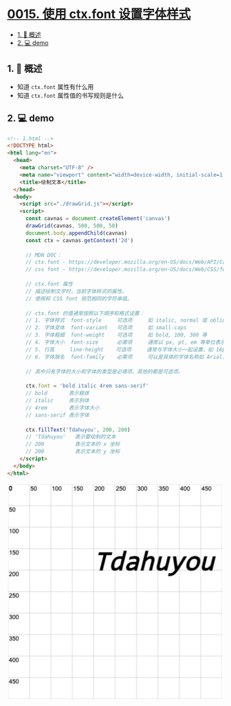 # [0015. 使用 ctx.font 设置字体样式](https://github.com/Tdahuyou/TNotes.canvas/tree/main/notes/0015.%20%E4%BD%BF%E7%94%A8%20ctx.font%20%E8%AE%BE%E7%BD%AE%E5%AD%97%E4%BD%93%E6%A0%B7%E5%BC%8F)

<!-- region:toc -->

- [1. 📝 概述](#1--概述)
- [2. 💻 demo](#2--demo)

<!-- endregion:toc -->

## 1. 📝 概述

- 知道 `ctx.font` 属性有什么用
- 知道 `ctx.font` 属性值的书写规则是什么

## 2. 💻 demo

```html
<!-- 1.html -->
<!DOCTYPE html>
<html lang="en">
  <head>
    <meta charset="UTF-8" />
    <meta name="viewport" content="width=device-width, initial-scale=1.0" />
    <title>绘制文本</title>
  </head>
  <body>
    <script src="./drawGrid.js"></script>
    <script>
      const cavnas = document.createElement('canvas')
      drawGrid(cavnas, 500, 500, 50)
      document.body.appendChild(cavnas)
      const ctx = cavnas.getContext('2d')

      // MDN DOC：
      // ctx.font - https://developer.mozilla.org/en-US/docs/Web/API/CanvasRenderingContext2D/font
      // css font - https://developer.mozilla.org/en-US/docs/Web/CSS/font

      // ctx.font 属性
      // 描述绘制文字时，当前字体样式的属性。
      // 使用和 CSS font 规范相同的字符串值。

      // ctx.font 的值通常按照以下顺序和格式设置：
      // 1. 字体样式  font-style     可选项     如 italic, normal 或 oblique
      // 2. 字体变体  font-variant   可选项     如 small-caps
      // 3. 字体粗细  font-weight    可选项     如 bold, 100, 300 等
      // 4. 字体大小  font-size      必需项     通常以 px, pt, em 等单位表示
      // 5. 行高     line-height    可选项     通常与字体大小一起设置，如 16px/1.5
      // 6. 字体族名  font-family    必需项     可以是具体的字体名称如 Arial，或通用字体族如 serif, sans-serif

      // 其中只有字体的大小和字体的类型是必填项，其他的都是可选项。

      ctx.font = 'bold italic 4rem sans-serif'
      // bold       表示粗体
      // italic     表示斜体
      // 4rem       表示字体大小
      // sans-serif 表示字体

      ctx.fillText('Tdahuyou', 200, 200)
      // 'Tdahuyou'   表示要绘制的文本
      // 200          表示文本的 x 坐标
      // 200          表示文本的 y 坐标
    </script>
  </body>
</html>
```

![](assets/2024-10-03-23-18-51.png)
